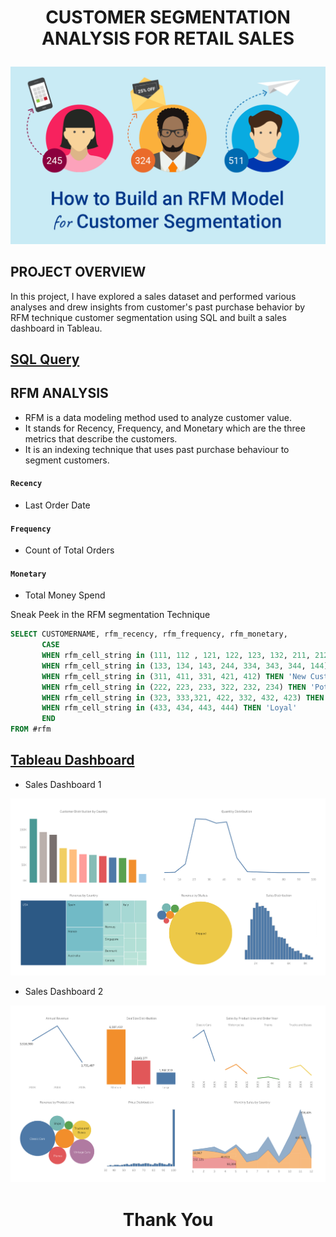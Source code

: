 # <p align = 'center'>CUSTOMER SEGMENTATION ANALYSIS FOR RETAIL SALES</p>
![pic](https://github.com/arjunan-k/Customer_Segmentation/blob/main/Images/RFM%20Model.png?raw=true)
## PROJECT OVERVIEW
In this project, I have explored a sales dataset and performed various analyses and drew insights from customer's past purchase behavior by RFM technique customer segmentation using SQL and built a sales dashboard in Tableau.
## [SQL Query](https://github.com/arjunan-k/Customer_Segmentation/blob/main/Customer_Segmentation.md)
## RFM ANALYSIS
* RFM is a data modeling method used to analyze customer value. 
* It stands for Recency, Frequency, and Monetary which are the three metrics that describe the customers. 
* It is an indexing technique that uses past purchase behaviour to segment customers.
#### `Recency`
* Last Order Date
#### `Frequency`
* Count of Total Orders
#### `Monetary`
* Total Money Spend

Sneak Peek in the RFM segmentation Technique
```sql
SELECT CUSTOMERNAME, rfm_recency, rfm_frequency, rfm_monetary, 
       CASE
	   WHEN rfm_cell_string in (111, 112 , 121, 122, 123, 132, 211, 212, 114, 141, 221) THEN 'Lost Customer'    -- lost customer.
	   WHEN rfm_cell_string in (133, 134, 143, 244, 334, 343, 344, 144) THEN 'Slipping Away'                    -- big spender, slipping away.
	   WHEN rfm_cell_string in (311, 411, 331, 421, 412) THEN 'New Customer'                                    -- new customer.
	   WHEN rfm_cell_string in (222, 223, 233, 322, 232, 234) THEN 'Potential Churners'                         -- probably leave the service.
	   WHEN rfm_cell_string in (323, 333,321, 422, 332, 432, 423) THEN 'Active'                                 -- customers who buy often at low price.
	   WHEN rfm_cell_string in (433, 434, 443, 444) THEN 'Loyal'                                                -- customers who buy regularly at high price.
       END
FROM #rfm
```
## [Tableau Dashboard](https://public.tableau.com/app/profile/arjunan.k.com/viz/CustomerSegmentationSalesDashboard/SalesDashboard1)
* Sales Dashboard 1

![pic](https://github.com/arjunan-k/Customer_Segmentation/blob/main/Images/Sales%20Dashboard%201.png?raw=true)
* Sales Dashboard 2

![pic](https://github.com/arjunan-k/Customer_Segmentation/blob/main/Images/Sales%20Dashboard%202.png?raw=true)
# <p align = 'center'>Thank You</p>
